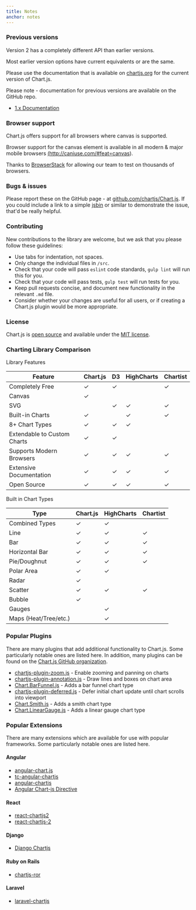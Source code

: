 ```yaml
---
title: Notes
anchor: notes
---
```

### Previous versions

Version 2 has a completely different API than earlier versions.

Most earlier version options have current equivalents or are the same.

Please use the documentation that is available on [chartjs.org](http://www.chartjs.org/docs/) for the current version of Chart.js.

Please note - documentation for previous versions are available on the GitHub repo.

- [1.x Documentation](https://github.com/chartjs/Chart.js/tree/v1.1.1/docs)

### Browser support

Chart.js offers support for all browsers where canvas is supported.

Browser support for the canvas element is available in all modern & major mobile browsers <a href="http://caniuse.com/#feat=canvas" target="_blank">(http://caniuse.com/#feat=canvas)</a>.

Thanks to <a href="https://browserstack.com" target="_blank">BrowserStack</a> for allowing our team to test on thousands of browsers.


### Bugs & issues

Please report these on the GitHub page - at <a href="https://github.com/chartjs/Chart.js" target="_blank">github.com/chartjs/Chart.js</a>. If you could include a link to a simple <a href="http://jsbin.com/" target="_blank">jsbin</a> or similar to demonstrate the issue, that'd be really helpful.


### Contributing

New contributions to the library are welcome, but we ask that you please follow these guidelines:

- Use tabs for indentation, not spaces.
- Only change the individual files in `/src`.
- Check that your code will pass `eslint` code standards, `gulp lint` will run this for you.
- Check that your code will pass tests, `gulp test` will run tests for you.
- Keep pull requests concise, and document new functionality in the relevant `.md` file.
- Consider whether your changes are useful for all users, or if creating a Chart.js plugin would be more appropriate.

### License

Chart.js is <a href="https://github.com/chartjs/Chart.js" target="_blank">open source</a> and available under the <a href="http://opensource.org/licenses/MIT" target="_blank">MIT license</a>.

### Charting Library Comparison

Library Features

| Feature | Chart.js | D3 | HighCharts | Chartist |
| ------- | -------- | --- | ---------- | -------- |
| Completely Free | &check; | &check; | | &check; |
| Canvas | &check; | | | |
| SVG | | &check; | &check; | &check; |
| Built-in Charts | &check; | | &check; | &check; |
| 8+ Chart Types | &check; | &check; | &check; | |
| Extendable to Custom Charts | &check; | &check; | |  |
| Supports Modern Browsers | &check; | &check; | &check; | &check; |
| Extensive Documentation | &check; | &check; | &check; | &check; |
| Open Source | &check; | &check; | &check; | &check; |

Built in Chart Types

| Type | Chart.js | HighCharts | Chartist |
| ---- | -------- | ---------- | -------- |
| Combined Types | &check; | &check; | |
| Line | &check; | &check; | &check; |
| Bar | &check; | &check; | &check; |
| Horizontal Bar | &check; | &check; | &check; |
| Pie/Doughnut | &check; | &check; | &check; |
| Polar Area | &check; | &check; | |
| Radar | &check; |  | |
| Scatter | &check; | &check; | &check; |
| Bubble | &check; | | |
| Gauges | | &check; | |
| Maps (Heat/Tree/etc.) | | &check; | |

### Popular Plugins

There are many plugins that add additional functionality to Chart.js. Some particularly notable ones are listed here. In addition, many plugins can be found on the [Chart.js GitHub organization](https://github.com/chartjs).

 - <a href="https://github.com/chartjs/chartjs-plugin-zoom" target="_blank">chartjs-plugin-zoom.js</a> - Enable zooming and panning on charts
 - <a href="https://github.com/chartjs/chartjs-plugin-annotation" target="_blank">chartjs-plugin-annotation.js</a> - Draw lines and boxes on chart area
 - <a href="https://github.com/chartjs/Chart.BarFunnel.js" target="_blank">Chart.BarFunnel.js</a> - Adds a bar funnel chart type
 - <a href="https://github.com/chartjs/chartjs-plugin-deferred" target="_blank">chartjs-plugin-deferred.js</a> - Defer initial chart update until chart scrolls into viewport
 - <a href="https://github.com/chartjs/Chart.smith.js" target="_blank">Chart.Smith.js</a> - Adds a smith chart type
 - <a href="https://github.com/chartjs/Chart.LinearGauge.js" target="_blank">Chart.LinearGauge.js</a> - Adds a linear gauge chart type

### Popular Extensions

There are many extensions which are available for use with popular frameworks. Some particularly notable ones are listed here.

#### Angular
 - <a href="https://github.com/jtblin/angular-chart.js" target="_blank">angular-chart.js</a>
 - <a href="https://github.com/carlcraig/tc-angular-chartjs" target="_blank">tc-angular-chartjs</a>
 - <a href="https://github.com/petermelias/angular-chartjs" target="_blank">angular-chartjs</a>
 - <a href="https://github.com/earlonrails/angular-chartjs-directive" target="_blank">Angular Chart-js Directive</a>

#### React
 - <a href="https://github.com/topdmc/react-chartjs2" target="_blank">react-chartjs2</a>
 - <a href="https://github.com/gor181/react-chartjs-2" target="_blank">react-chartjs-2</a>

#### Django
 - <a href="https://github.com/novafloss/django-chartjs" target="_blank">Django Chartjs</a>

#### Ruby on Rails
 - <a href="https://github.com/airblade/chartjs-ror" target="_blank">chartjs-ror</a>

#### Laravel
 - <a href="https://github.com/fxcosta/laravel-chartjs" target="_blank">laravel-chartjs</a>
